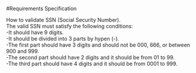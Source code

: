 
#Requirements Specification

How to validate SSN (Social Security Number).  
The valid SSN must satisfy the following conditions:  
-It should have 9 digits.  
-It should be divided into 3 parts by hypen (-).  
-The first part should have 3 digits and should not be 000, 666, or between 900 and 999.  
-The second part should have 2 digits and it should be from 01 to 99.  
-The third part should have 4 digits and it should be from 0001 to 999.
